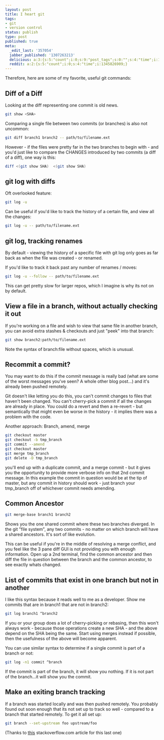 ```yaml
---
layout: post
title: I heart git
tags:
- git
- version control
status: publish
type: post
published: true
meta:
  _edit_last: '357054'
  jabber_published: '1307263213'
  delicious: a:3:{s:5:"count";i:0;s:9:"post_tags";s:0:"";s:4:"time";i:1344932227;}
  reddit: a:2:{s:5:"count";i:0;s:4:"time";i:1345826909;}
---
```

Therefore, here are some of my favorite, useful git commands:

Diff of a Diff
--------------

Looking at the diff representing one commit is old news.


``` bash
git show <SHA>
```

Comparing a single file between two commits (or branches) is also not uncommon:

``` bash
git diff branch1 branch2 -- path/to/filename.ext
```

However - if the files were pretty far in the two branches to begin with - and you'd just like to compare the CHANGES introduced by two commits (a diff of a diff), one way is this:

``` bash
diff <(git show SHA)  <(git show SHA)
```

git log with diffs
------------------

Oft overlooked feature:

``` bash
git log -u
```

Can be useful if you'd like to track the history of a certain file, and view all the changes:

``` bash
git log -u -- path/to/filename.ext
```

git log, tracking renames
-------------------------

By default - viewing the history of a specific file with git log only goes as far back as when the file was created - or renamed.

If you'd like to track it back past any number of renames / moves:

``` bash
git log -u --follow -- path/to/filename.ext
```

This can get pretty slow for larger repos, which I imagine is why its not on by default.

View a file in a branch, without actually checking it out
---------------------------------------------------------

If you're working on a file and wish to view that same file in another branch, you can avoid extra stashes & checkouts and just "peek" into that branch:

``` bash
git show branch2:path/to/filename.ext
```

Note the syntax of branch:file without spaces, which is unusual.

Recommit a commit?
------------------

You may want to do this if the commit message is really bad (what are some of the worst messages you've seen? A whole other blog post...) and it's already been pushed remotely.

Git doesn't like letting you do this, you can't commit changes to files that haven't been changed. You can't cherry-pick a commit if all the changes are already in place. You could do a revert and then a re-revert - but semantically that might even be worse in the history - it implies there was a problem with the code.

Another approach:  Branch, amend, merge

``` bash
git checkout master
git checkout -b tmp_branch
git commit --amend
git checkout master
git merge tmp_branch
git delete -D tmp_branch
```

you'll end up with a duplicate commit, and a merge commit - but it gives you the opportunity to provide more verbose info on that 2nd commit message. In this example the commit in question would be at the tip of master, but any commit in history should work - just branch your tmp_branch off of whichever commit needs amending.

Common Ancestor
---------------

``` bash
git merge-base branch1 branch2
```

Shows you the one shared commit where these two branches diverged. In the git "file system", any two commits - no matter on which branch will have a shared ancestors. It's sort of like evolution.

This can be useful if you're in the middle of resolving a merge conflict, and you feel like the 3 pane diff GUI is not providing you with enough information.  Open up a 2nd terminal, find the common ancestor and then diff the file in question between the branch and the common ancestor, to see exactly whats changed.

List of commits that exist in one branch but not in another
-----------------------------------------------------------

I like this syntax because it reads well to me as a developer. Show me commits that are in branch1 that are not in branch2:

``` bash
git log branch1 ^branch2
```

If you or your group does a lot of cherry-picking or rebasing, then this won't always work - because those operations create a new SHA - and the above depend on the SHA being the same.  Start using merges instead if possible, then the usefulness of the above will become apparent.

You can use similar syntax to determine if a single commit is part of a branch or not:

``` bash
git log -n1 commit ^branch
```

If the commit is part of the branch, it will show you nothing. If it is not part of the branch...it will show you the commit.

Make an exiting branch tracking
-------------------------------

If a branch was started locally and was then pushed remotely. You probably found out soon enough that its not set up to track so well - compared to a branch that started remotely. To get it all set up:

``` bash
git branch --set-upstream foo upstream/foo
```

(Thanks to [this](http://stackoverflow.com/questions/520650/how-do-you-make-an-existing-git-branch-track-a-remote-branch) stackoverflow.com article for this last one)


